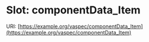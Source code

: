 # Slot: componentData_Item

URI: [https://example.org/vaspec/componentData_Item](https://example.org/vaspec/componentData_Item)
